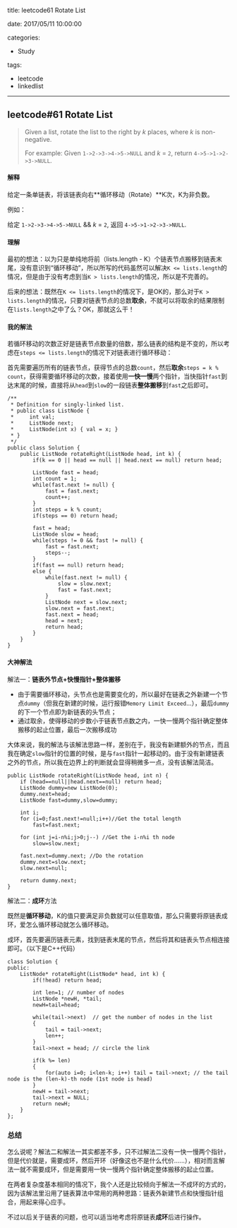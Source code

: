 title: leetcode61 Rotate List

date: 2017/05/11 10:00:00

categories:

- Study

tags:

- leetcode
- linkedlist

---

## leetcode#61 Rotate List

>Given a list, rotate the list to the right by *k* places, where *k* is non-negative.
>
>For example:
>Given `1->2->3->4->5->NULL` and *k* = `2`,
>return `4->5->1->2->3->NULL`.

#### 解释

给定一条单链表，将该链表向右**循环移动（Rotate）**K次，K为非负数。

例如：

给定 `1->2->3->4->5->NULL` && *k* = `2`,
返回 `4->5->1->2->3->NULL`.

#### 理解

最初的想法：以为只是单纯地将前（lists.length - K）个链表节点搬移到链表末尾，没有意识到“循环移动”，所以所写的代码虽然可以解决`K <= lists.length`的情况，但是由于没有考虑到当`K > lists.length`的情况，所以是不完善的。

后来的想法：既然在`K <= lists.length`的情况下，是OK的，那么对于`K > lists.length`的情况，只要对链表节点的总数**取余**，不就可以将取余的结果限制在`lists.length`之中了么？OK，那就这么干！

#### 我的解法

若循环移动的次数正好是链表节点数量的倍数，那么链表的结构是不变的，所以考虑在`steps <= lists.length`的情况下对链表进行循环移动：

首先需要遍历所有的链表节点，获得节点的总数`count`，然后**取余**`steps = k % count`，获得需要循环移动的次数，接着使用**一快一慢**两个指针，当快指针`fast`到达末尾的时候，直接将从`head`到`slow`的一段链表**整体搬移**到`fast`之后即可。

```
/**
 * Definition for singly-linked list.
 * public class ListNode {
 *     int val;
 *     ListNode next;
 *     ListNode(int x) { val = x; }
 * }
 */
public class Solution {
    public ListNode rotateRight(ListNode head, int k) {
        if(k == 0 || head == null || head.next == null) return head;
        
        ListNode fast = head;
        int count = 1;
        while(fast.next != null) {
            fast = fast.next;
            count++;
        }
        int steps = k % count;
        if(steps == 0) return head; 
        
        fast = head;
        ListNode slow = head;
        while(steps != 0 && fast != null) {
            fast = fast.next;
            steps--;
        }
        if(fast == null) return head;
        else {
            while(fast.next != null) {
                slow = slow.next;
                fast = fast.next;
            }
            ListNode next = slow.next;
            slow.next = fast.next;
            fast.next = head;
            head = next;
            return head;
        }
    }
}
```

#### 大神解法

解法一：**链表外节点+快慢指针+整体搬移**

- 由于需要循环移动，头节点也是需要变化的，所以最好在链表之外新建一个节点`dummy`（但我在新建的时候，运行报错`Memory Limit Exceed`...），最后`dummy`的下一个节点即为新链表的头节点；
- 通过取余，使得移动的步数小于链表节点数之内，一快一慢两个指针确定整体搬移的起止位置，最后一次搬移成功

大体来说，我的解法与该解法思路一样，差别在于，我没有新建额外的节点，而且我在确定`slow`指针的位置的时候，是与`fast`指针一起移动的。由于没有新建链表之外的节点，所以我在边界上的判断就会显得稍微多一点，没有该解法简洁。

```
public ListNode rotateRight(ListNode head, int n) {
    if (head==null||head.next==null) return head;
    ListNode dummy=new ListNode(0);
    dummy.next=head;
    ListNode fast=dummy,slow=dummy;

    int i;
    for (i=0;fast.next!=null;i++)//Get the total length 
    	fast=fast.next;
    
    for (int j=i-n%i;j>0;j--) //Get the i-n%i th node
    	slow=slow.next;
    
    fast.next=dummy.next; //Do the rotation
    dummy.next=slow.next;
    slow.next=null;
    
    return dummy.next;
}
```

解法二：**成环**方法

既然是**循环移动**，K的值只要满足非负数就可以任意取值，那么只需要将原链表成环，爱怎么循环移动就怎么循环移动。

成环，首先要遍历链表元素，找到链表末尾的节点，然后将其和链表头节点相连接即可。（以下是C++代码）

```
class Solution {
public:
    ListNode* rotateRight(ListNode* head, int k) {
        if(!head) return head;
        
        int len=1; // number of nodes
        ListNode *newH, *tail;
        newH=tail=head;
        
        while(tail->next)  // get the number of nodes in the list
        {
            tail = tail->next;
            len++;
        }
        tail->next = head; // circle the link

        if(k %= len) 
        {
            for(auto i=0; i<len-k; i++) tail = tail->next; // the tail node is the (len-k)-th node (1st node is head)
        }
        newH = tail->next; 
        tail->next = NULL;
        return newH;
    }
};
```

### 总结

怎么说呢？解法二和解法一其实都差不多，只不过解法二没有一快一慢两个指针，但是代价就是，需要成环，然后开环（好像这也不是什么代价......），相对而言解法一就不需要成环，但是需要用一快一慢两个指针确定整体搬移的起止位置。

在两者复杂度基本相同的情况下，我个人还是比较倾向于解法一不成环的方式的，因为该解法里沿用了链表算法中常用的两种思路：链表外新建节点和快慢指针组合，用起来得心应手。

不过以后关于链表的问题，也可以适当地考虑将原链表**成环**后进行操作。
